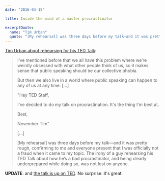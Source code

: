 ```yaml
---
date: "2016-03-15"

title: Inside the mind of a master procrastinator

excerptQuote:
  name: "Tim Urban"
  quote: "[My rehearsal] was three days before my talk—and it was pretty rough, confirming to me and everyone present that I was officially not a fraud when it came to my topic. The irony of a guy rehearsing his TED Talk about how he’s a bad procrastinator, and being clearly underprepared while doing so, was not lost on anyone."
---
```


[Tim Urban about rehearsing for his TED Talk](http://waitbutwhy.com/2016/03/doing-a-ted-talk-the-full-story.html):

>  I’ve mentioned before that we all have this problem where we’re weirdly obsessed with what other people think of us, so it makes sense that public speaking should be our collective phobia.
>
> But then we also live in a world where public speaking can happen to any of us at any time. […]
>
> "Hey TED Staff,
>
> I've decided to do my talk on procrastination. It's the thing I'm best at.
>
> Best,
>
> November Tim"
>
> […]
>
> [My rehearsal] was three days before my talk—and it was pretty rough, confirming to me and everyone present that I was officially not a fraud when it came to my topic. The irony of a guy rehearsing his TED Talk about how he’s a bad procrastinator, and being clearly underprepared while doing so, was not lost on anyone.

**UPDATE**: and [the talk is up on TED](http://www.ted.com/talks/tim_urban_inside_the_mind_of_a_master_procrastinator). No surprise: it's great.
